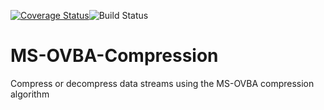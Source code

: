 [![Coverage Status](https://coveralls.io/repos/github/Beakerboy/MS-OVBA-Compression/badge.svg?branch=main)](https://coveralls.io/github/Beakerboy/MS-OVBA-Compression?branch=main)![Build Status](https://github.com/Beakerboy/MS-OVBA-Compression/actions/workflows/python-package.yml/badge.svg)
# MS-OVBA-Compression
Compress or decompress data streams using the MS-OVBA compression algorithm

